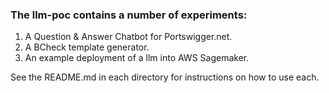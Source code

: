 ### The llm-poc contains a number of experiments:
1. A Question & Answer Chatbot for Portswigger.net.
2. A BCheck template generator.
3. An example deployment of a llm into AWS Sagemaker.

See the README.md in each directory for instructions on how to use each.